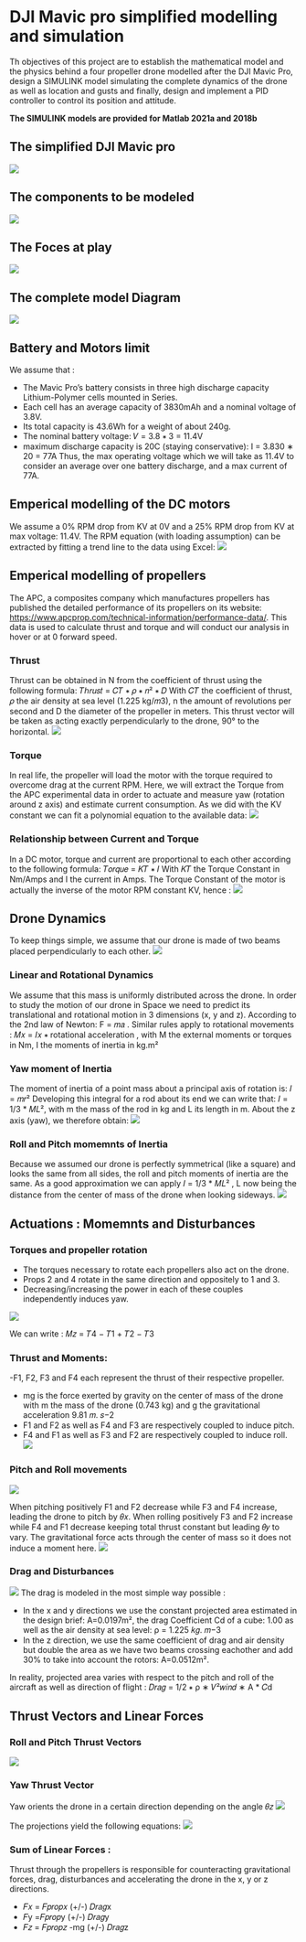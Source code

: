 # DJI Mavic pro simplified modelling and simulation 
Th objectives of this project are to establish the mathematical model and the physics behind a four propeller drone modelled after the DJI Mavic Pro, design a SIMULINK model simulating the complete dynamics of the drone as well as location and gusts and finally, design and implement a PID controller to control its position and attitude. 

**The SIMULINK models are provided for Matlab 2021a and 2018b**  
## The simplified DJI Mavic pro 
![](Images/drone_model.PNG)

## The components to be modeled 
![](Images/parts.PNG)

## The Foces at play 
![](Images/forces.PMG)

## The complete model Diagram
![](Images/diagram.PNG)

## Battery and Motors limit

We assume that : 
- The Mavic Pro’s battery consists in three high discharge capacity Lithium-Polymer cells mounted in Series.
- Each cell has an average capacity of 3830mAh and a nominal voltage of 3.8V.
- Its total capacity is 43.6Wh for a weight of about 240g.
- The nominal battery voltage: 𝑉 = 3.8 ∗ 3 = 11.4V 
- maximum discharge capacity is 20C (staying conservative): I = 3.830 ∗ 20 = 77A
Thus, the max operating voltage which we will take as 11.4V to consider an average over one battery discharge, and a max current of 77A. 

## Emperical modelling of the DC motors
We assume a 0% RPM drop from KV at 0V and a 25% RPM drop from KV at max voltage: 11.4V. The RPM equation (with loading assumption) can be extracted by fitting a trend line to the data using Excel: 
![](Images/motor_modelling.PNG)

## Emperical modelling of propellers 
The APC, a composites company which manufactures propellers has published the detailed performance of its propellers on its website: https://www.apcprop.com/technical-information/performance-data/. This data is used to calculate thrust and torque and will conduct our analysis in hover or at 0 forward speed.
### Thrust 
Thrust can be obtained in N from the coefficient of thrust using the following formula: 𝑇ℎ𝑟𝑢𝑠𝑡 = 𝐶𝑇 ∗ 𝜌 ∗ 𝑛² ∗ 𝐷
With 𝐶𝑇 the coefficient of thrust, 𝜌 the air density at sea level (1.225 kg/𝑚3), n the amount of revolutions per second and D the diameter of the propeller in meters.
This thrust vector will be taken as acting exactly perpendicularly to the drone, 90° to the horizontal.
![](Images/thrust.PNG)

### Torque 
In real life, the propeller will load the motor with the torque required to overcome drag at the current RPM. Here, we will extract the Torque from the APC experimental data in order to actuate and measure yaw (rotation around z axis) and estimate current consumption.
As we did with the KV constant we can fit a polynomial equation to the available data:
![](Images/torque.PNG)

### Relationship between Current and Torque
In a DC motor, torque and current are proportional to each other according to the following formula: 𝑇𝑜𝑟𝑞𝑢𝑒 = 𝐾𝑇 ∗ 𝐼 With 𝐾𝑇 the Torque Constant in Nm/Amps and I the current in Amps.
The Torque Constant of the motor is actually the inverse of the motor RPM constant KV, hence : 
![](Images/current.PNG)


## Drone Dynamics 

To keep things simple, we assume that our drone is made of two beams placed perpendicularly to each other. 
![](Images/shape.PNG)

### Linear and Rotational Dynamics

We assume that this mass is uniformly distributed across the drone. In order to study the motion of our drone in Space we need to predict its translational
and rotational motion in 3 dimensions (x, y and z).
According to the 2nd law of Newton: F = 𝑚𝑎 . 
Similar rules apply to rotational movements : 𝑀𝑥 = 𝐼𝑥 ∗ rotational acceleration , with M the external moments or torques in Nm, I the moments of inertia in
kg.m²

### Yaw moment of Inertia 
The moment of inertia of a point mass about a principal axis of rotation is: 𝐼 = 𝑚𝑟²
Developing this integral for a rod about its end we can write that: 𝐼 = 1/3 * 𝑀𝐿²,  with m the mass of the rod in kg and L its length in m.
About the z axis (yaw), we therefore obtain:
![](Images/yawmoment.PNG)

### Roll and Pitch momemnts of Inertia 
Because we assumed our drone is perfectly symmetrical (like a square) and looks the same from all sides, the roll and pitch moments of inertia are the same.
As a good approximation we can apply 𝐼 = 1/3 * 𝑀𝐿² , L now being the distance from the center of mass of the drone when looking sideways.
![](Images/yawrollmoment.PNG)

## Actuations : Momemnts and Disturbances
### Torques and propeller rotation 

- The torques necessary to rotate each propellers also act on the drone.
- Props 2 and 4 rotate in the same direction and oppositely to 1 and 3.
- Decreasing/increasing the power in each of these couples independently induces yaw.

![](Images/proptorque.PNG)

We can write : 𝑀𝑧 = 𝑇4 − 𝑇1 + 𝑇2 − 𝑇3

### Thrust and Moments: 

-F1, F2, F3 and F4 each represent the thrust of their respective propeller.
- mg is the force exerted by gravity on the center of mass of the drone with m the mass of the drone (0.743 kg) and g the gravitational acceleration 9.81 𝑚. 𝑠−2 
- F1 and F2 as well as F4 and F3 are respectively coupled to induce pitch.
- F4 and F1 as well as F3 and F2 are respectively coupled to induce roll.
![](Images/thrustandmoments.PNG)

### Pitch and Roll movements

![](Images/pitchroll.PNG)

When pitching positively F1 and F2 decrease while F3 and F4 increase, leading the drone to pitch by 𝜃𝑥. When rolling positively F3 and F2 increase while F4 and F1 decrease keeping total thrust constant but leading 𝜃𝑦 to vary.
The gravitational force acts through the center of mass so it does not induce a moment here. 
![](Images/rollpitchmoments.PNG)

### Drag and Disturbances 
![](Images/rollpitchmoments.PNG)
The drag is modeled in the most simple way possible : 
- In the x and y directions we use the constant projected area estimated in the design brief: A=0.0197m², the drag Coefficient Cd of a cube: 1.00 as well as the air density at sea level: ρ = 1.225 𝑘𝑔. 𝑚−3
- In the z direction, we use the same coefficient of drag and air density but double the area as we have two beams crossing eachother and add 30% to take into account the rotors: A=0.0512m².

In reality, projected area varies with respect to the pitch and roll of the aircraft as well as direction of flight :
 𝐷𝑟𝑎𝑔 = 1/2 ∗ ρ ∗ 𝑉²𝑤𝑖𝑛𝑑 ∗ A * 𝐶d

## Thrust Vectors and Linear Forces
### Roll and Pitch Thrust Vectors
![](Images/rollpitcthrust.PNG)

### Yaw Thrust Vector 
Yaw orients the drone in a certain direction depending on the angle 𝜃𝑧
![](Images/yawthrust.PNG)

The projections yield the following equations: 
![](Images/equations.PNG)

### Sum of Linear Forces : 
Thrust through the propellers is responsible for counteracting gravitational forces, drag, disturbances and accelerating the drone in the x, y or z directions.
- 𝐹𝑥 = 𝐹𝑝𝑟𝑜𝑝𝑥 (+/-) 𝐷𝑟𝑎𝑔x
- 𝐹y =𝐹𝑝𝑟𝑜𝑝y (+/-) 𝐷𝑟𝑎𝑔y
- 𝐹𝑧 = 𝐹𝑝𝑟𝑜𝑝𝑧 -mg (+/-) 𝐷𝑟𝑎𝑔z



